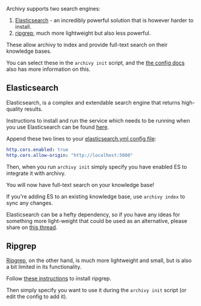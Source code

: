 Archivy supports two search engines:

1. [Elasticsearch](https://www.elastic.co/) - an incredibly powerful solution that is however harder to install.
2. [ripgrep](https://github.com/BurntSushi/ripgrep), much more lightweight but also less powerful.

These allow archivy to index and provide full-text search on their knowledge bases.

You can select these in the `archivy init` script, and the [the config docs](config.md) also has more information on this.

## Elasticsearch

Elasticsearch, is a complex and extendable search engine that returns high-quality results.

Instructions to install and run the service which needs to be running when you use Elasticsearch can be found [here](https://www.elastic.co/guide/en/elasticsearch/reference/current/install-elasticsearch.html).

Append these two lines to your [elasticsearch.yml config file](https://www.elastic.co/guide/en/elasticsearch/reference/current/settings.html):

```yaml
http.cors.enabled: true
http.cors.allow-origin: "http://localhost:5000"
```

Then, when you run `archivy init` simply specify you have enabled ES to integrate it with archivy.

You will now have full-text search on your knowledge base!

If you're adding ES to an existing knowledge base, use `archivy index` to sync any changes.

Elasticsearch can be a hefty dependency, so if you have any ideas for something more light-weight that could be used as an alternative, please share on [this thread](https://github.com/archivy/archivy/issues/13).

## Ripgrep

[Ripgrep](https://github.com/BurntSushi/ripgrep), on the other hand, is much more lightweight and small, but is also a bit limited in its functionality.

Follow [these instructions](https://github.com/BurntSushi/ripgrep#installation) to install ripgrep.

Then simply specify you want to use it during the `archivy init` script (or edit the config to add it).
